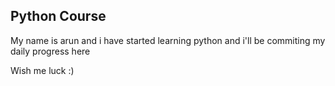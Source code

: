 ## Python Course


My name is arun and i have started learning python and i'll be commiting my daily progress here

Wish me luck :)
